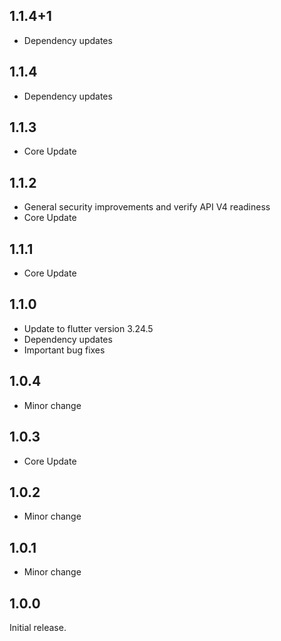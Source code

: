 ## 1.1.4+1

- Dependency updates

## 1.1.4

- Dependency updates

## 1.1.3

- Core Update

## 1.1.2

- General security improvements and verify API V4 readiness
- Core Update

## 1.1.1

- Core Update

## 1.1.0

- Update to flutter version 3.24.5
- Dependency updates
- Important bug fixes

## 1.0.4

- Minor change

## 1.0.3

- Core Update

## 1.0.2

- Minor change

## 1.0.1

- Minor change

## 1.0.0

Initial release.
